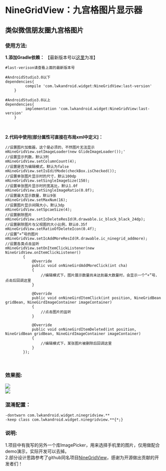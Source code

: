 NineGridView：九宫格图片显示器
====
类似微信朋友圈九宫格图片
------

### 使用方法:

**1.添加Gradle依赖：**
【最新版本号以[这里](https://github.com/Vanish136/NineGridView/releases)为准】

```
#last-verison请查看上面的最新版本号

#AndroidStudio3.0以下
dependencies{
         compile 'com.lwkandroid.widget:NineGridView:last-version'
    }

#AndroidStudio3.0以上
dependencies{
         implementation 'com.lwkandroid.widget:NineGridView:last-version'
    }
```
<br/>

**2.代码中使用[部分属性可直接在布局xml中定义]：**

```
//设置图片加载器，这个是必须的，不然图片无法显示
mNineGridView.setImageLoader(new GlideImageLoader());'
//设置显示列数，默认3列
mNineGridView.setColumnCount(4);
//设置是否为编辑模式，默认为false
mNineGridView.setIsEditMode(checkBox.isChecked());
//设置单张图片显示时的尺寸，默认100dp
mNineGridView.setSingleImageSize(150);
//设置单张图片显示时的宽高比，默认1.0f
mNineGridView.setSingleImageRatio(0.8f);
//设置最大显示数量，默认9张
mNineGridView.setMaxNum(16);
//设置图片显示间隔大小，默认3dp
mNineGridView.setSpcaeSize(4);
//设置删除图片
mNineGridView.setIcDeleteResId(R.drawable.ic_block_black_24dp);
//设置删除图片与父视图的大小比例，默认0.35f
mNineGridView.setRatioOfDeleteIcon(0.4f);
//设置“+”号的图片
mNineGridView.setIcAddMoreResId(R.drawable.ic_ninegrid_addmore);
//设置各类点击监听
mNineGridView.setOnItemClickListener(new NineGridView.onItemClickListener()
        {
            @Override
            public void onNineGirdAddMoreClick(int cha)
            {
                //编辑模式下，图片展示数量尚未达到最大数量时，会显示一个“+”号，点击后回调这里
            }

            @Override
            public void onNineGirdItemClick(int position, NineGridBean gridBean, NineGirdImageContainer imageContainer)
            {
                //点击图片的监听
            }

            @Override
            public void onNineGirdItemDeleted(int position, NineGridBean gridBean, NineGirdImageContainer imageContainer)
            {
                //编辑模式下，某张图片被删除后回调这里
            }
        });
```
<br/>

### 效果图:
![](https://github.com/Vanish136/NineGridView/raw/master/screenshoot/sample_pic_display.png) <br />
![](https://github.com/Vanish136/NineGridView/raw/master/screenshoot/sample_pic_edit.png)

### 混淆配置：

```
-dontwarn com.lwkandroid.widget.ninegridview.**
-keep class com.lwkandroid.widget.ninegridview.**{*;}
```

### 说明:
1.项目中有我写的另外一个库ImagePicker，用来选择手机里的图片，仅用做配合demo演示，实际开发可以去掉。<br/>
2.部分设计思路参考了github同名项目[NineGridView](https://github.com/jeasonlzy/NineGridView)，感谢为开源做出贡献的开发者们！

